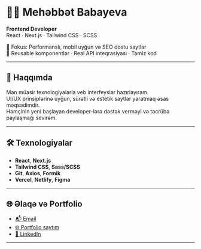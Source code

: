 # 👩‍💻 Mehəbbət Babayeva

**Frontend Developer**  
React · Next.js · Tailwind CSS · SCSS

🎯 Fokus: Performanslı, mobil uyğun və SEO dostu saytlar  
🧩 Reusable komponentlər · Real API inteqrasiyası · Təmiz kod

---

## 🚀 Haqqımda

Mən müasir texnologiyalarla veb interfeyslər hazırlayıram.  
UI/UX prinsiplərinə uyğun, sürətli və estetik saytlar yaratmaq əsas məqsədimdir.  
Həmçinin yeni başlayan developer-lərə dəstək verməyi və təcrübə paylaşmağı sevirəm.

---

## 🛠 Texnologiyalar

- **React**, **Next.js**  
- **Tailwind CSS**, **Sass/SCSS**  
- **Git**, **Axios**, **Formik**  
- **Vercel**, **Netlify**, **Figma**

---

## 🌐 Əlaqə və Portfolio

- [📬 Email](mailto:example@gmail.com)  
- [🌐 Portfolio saytım](https://link-bura)  
- [📎 LinkedIn](https://linkedin.com/in/mehebbetbabayeva)

---


